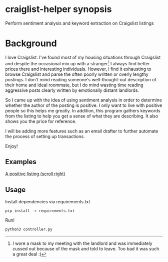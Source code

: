 # craiglist-helper synopsis
Perform sentiment analysis and keyword extraction on Craigslist listings 

# Background

I love Craigslist. I've found most of my housing situations through Craigslist and despite the occasional mix up with a 
stranger[^1] I always find better prices there and interesting individuals. However, I find it exhausting to browse Craigslist
and parse the often poorly written or overly lengthy postings. I don't mind reading someone's well-thought-out
description of their home and ideal roommate, but I do mind wasting time reading aggressive posts clearly written by 
emotionally distant landlords. 

So I came up with the idea of using sentiment analysis in order to determine whether the author of the posting is
positive. I only want to live with positive people so this helps me greatly. In addition, this program gathers keywords from 
the listing to help you get a sense of what they are describing. It also shows you the price for reference. 

I will be adding more features such as an email drafter to further automate the process of setting up transactions. 

Enjoy!

[^1]: I wore a mask to my meeting with the landlord and was immediately cussed out because of the mask and told to 
leave. Too bad it was such a great deal :(

## Examples

[A positive listing (scroll right)](media/Positive.PNG)

## Usage 


Install dependencies via requirements.txt

```
pip install -r requirements.txt
```

Run!

```
python3 controller.py
```
